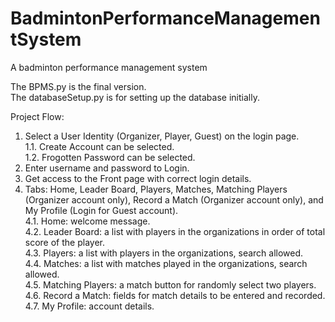 # BadmintonPerformanceManagementSystem
A badminton performance management system

The BPMS.py is the final version.<br/>
The databaseSetup.py is for setting up the database initially.

Project Flow:
1. Select a User Identity (Organizer, Player, Guest) on the login page.<br/>
1.1. Create Account can be selected.<br/>
1.2. Frogotten Password can be selected.
2. Enter username and password to Login.
3. Get access to the Front page with correct login details.
4. Tabs: Home, Leader Board, Players, Matches, Matching Players (Organizer account only), Record a Match (Organizer account only), and My Profile (Login for Guest account).<br/>
4.1. Home: welcome message.<br/>
4.2. Leader Board: a list with players in the organizations in order of total score of the player.<br/>
4.3. Players: a list with players in the organizations, search allowed.<br/>
4.4. Matches: a list with matches played in the organizations, search allowed.<br/>
4.5. Matching Players: a match button for randomly select two players.<br/>
4.6. Record a Match: fields for match details to be entered and recorded.<br/>
4.7. My Profile: account details.<br/>
